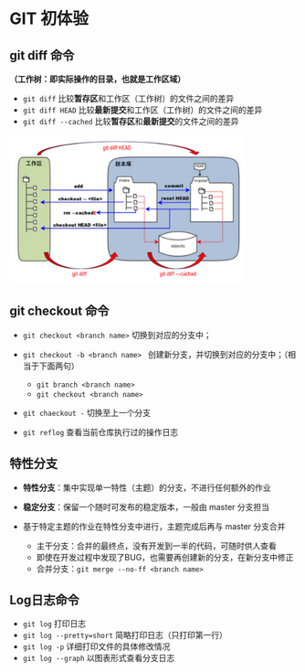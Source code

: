 # GIT 初体验



## git diff 命令

**（工作树：即实际操作的目录，也就是工作区域）**

- `git diff` 		比较**暂存区**和工作区（工作树）的文件之间的差异
- `git diff HEAD`            比较**最新提交**和工作区（工作树）的文件之间的差异
- `git diff --cached`       比较**暂存区**和**最新提交**的文件之间的差异

<img src="res\git diff示意图.jpg" alt="image-20231115113156984" style="zoom: 40%;" />

## git checkout 命令

- `git checkout <branch name>`  切换到对应的分支中；
- `git checkout -b <branch name> `  创建新分支，并切换到对应的分支中；（相当于下面两句）
  - `git branch <branch name>`
  - `git checkout <branch name>`

- `git chaeckout -`  切换至上一个分支

- `git reflog`  查看当前仓库执行过的操作日志



## 特性分支

- **特性分支**：集中实现单一特性（主题）的分支，不进行任何额外的作业

- **稳定分支**：保留一个随时可发布的稳定版本，一般由 master 分支担当

- 基于特定主题的作业在特性分支中进行，主题完成后再与 master 分支合并
  - 主干分支：合并的最终点，没有开发到一半的代码，可随时供人查看
  - 即使在开发过程中发现了BUG，也需要再创建新的分支，在新分支中修正
  - 合并分支：`git merge --no-ff <branch name>`



## Log日志命令

- `git log`  打印日志
- `git log --pretty=short`  简略打印日志（只打印第一行）
- `git log -p`  详细打印文件的具体修改情况
- `git log --graph`   以图表形式查看分支日志 


